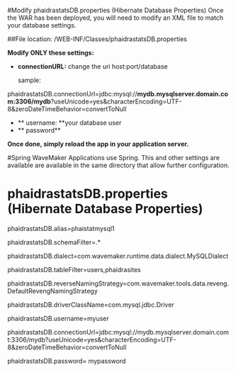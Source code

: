 #Modify phaidrastatsDB.properties (Hibernate Database Properties)
Once the WAR has been deployed, you will need to modify an XML file to match your database settings.

##File location:
/WEB-INF/Classes/phaidrastatsDB.properties


**Modify ONLY these settings:**
* **connectionURL:**
  change the uri host:port/database

     sample: 

phaidrastatsDB.connectionUrl=jdbc\:mysql\://**mydb.mysqlserver.domain.com\:3306/mydb**?useUnicode\=yes&characterEncoding\=UTF-8&zeroDateTimeBehavior\=convertToNull

* ** username: **your database user
* ** password**

**Once done, simply reload the app in your application server.**


#Spring
WaveMaker Applications use Spring. This and other settings are available are available in the same directory that allow further configuration.

# phaidrastatsDB.properties (Hibernate Database Properties)


phaidrastatsDB.alias=phaistatmysql1

phaidrastatsDB.schemaFilter=.*

phaidrastatsDB.dialect=com.wavemaker.runtime.data.dialect.MySQLDialect

phaidrastatsDB.tableFilter=users,phaidrasites

phaidrastatsDB.reverseNamingStrategy=com.wavemaker.tools.data.reveng.DefaultRevengNamingStrategy

phaidrastatsDB.driverClassName=com.mysql.jdbc.Driver

phaidrastatsDB.username=myuser

phaidrastatsDB.connectionUrl=jdbc\:mysql\://mydb.mysqlserver.domain.comt\:3306/mydb?useUnicode\=yes&characterEncoding\=UTF-8&zeroDateTimeBehavior\=convertToNull

phaidrastatsDB.password= mypassword